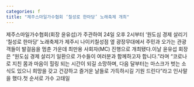 ```yaml
---
categories: f
title: "제주스마일가수협회 ‘칠성로 한마당’ 노래축제 개최"
---
```

제주스마일가수협회(회장 윤유섭)가 주관하여 24일 오후 2시부터 ‘원도심 경제 살리기 ‘칠성로 한마당’ 노래축제가 제주시 나이키칠성점 옆 광장무대에서 주민과 오가는 관광객들이 발걸음을 멈춘 가운데 최만용 사회자(MC) 진행으로 개최됐다.이날 윤유섭 회장은 “원도심 경제 살리기 일환으로 가수들이 여러분과 함께하고자 합니다.”라며 “코로나로 지친 몸과 마음이 힐링 되는 시간이 되길 소망하며, 다음 달부터는 마스크가 벗는 소식도 있으니 희망을 갖고 건강하고 즐거운 날들로 가득하시길 기원 드린다”라고 인사말을 했다.첫 순서로 가수 고태일